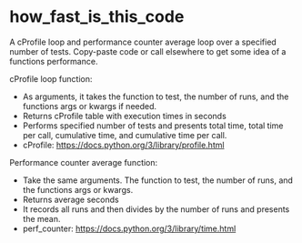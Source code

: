 # how_fast_is_this_code
A cProfile loop and performance counter average loop over a specified number of tests. Copy-paste code or call elsewhere to get some idea of a functions performance.

cProfile loop function:
- As arguments, it takes the function to test, the number of runs, and the functions args or kwargs if needed.
- Returns cProfile table with execution times in seconds
- Performs specified number of tests and presents total time, total time per call, cumulative time, and cumulative time per call.
- cProfile: https://docs.python.org/3/library/profile.html

Performance counter average function:
- Take the same arguments. The function to test, the number of runs, and the functions args or kwargs. 
- Returns average seconds 
- It records all runs and then divides by the number of runs and presents the mean. 
- perf_counter: https://docs.python.org/3/library/time.html
